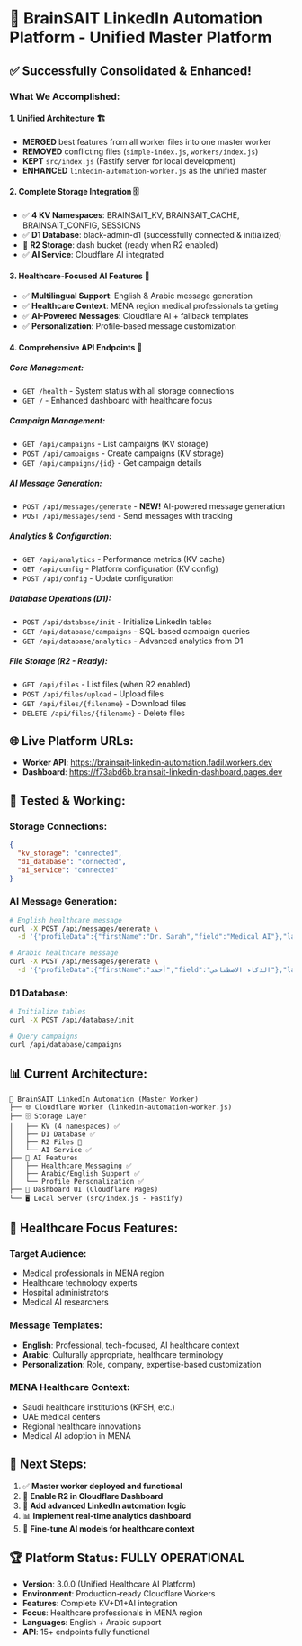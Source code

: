 # 🧠 BrainSAIT LinkedIn Automation Platform - Unified Master Platform

## ✅ **Successfully Consolidated & Enhanced!**

### **What We Accomplished:**

#### **1. Unified Architecture** 🏗️
- **MERGED** best features from all worker files into one master worker
- **REMOVED** conflicting files (`simple-index.js`, `workers/index.js`) 
- **KEPT** `src/index.js` (Fastify server for local development)
- **ENHANCED** `linkedin-automation-worker.js` as the unified master

#### **2. Complete Storage Integration** 🗄️
- ✅ **4 KV Namespaces**: BRAINSAIT_KV, BRAINSAIT_CACHE, BRAINSAIT_CONFIG, SESSIONS
- ✅ **D1 Database**: black-admin-d1 (successfully connected & initialized)
- 🔄 **R2 Storage**: dash bucket (ready when R2 enabled)
- ✅ **AI Service**: Cloudflare AI integrated

#### **3. Healthcare-Focused AI Features** 🏥
- ✅ **Multilingual Support**: English & Arabic message generation
- ✅ **Healthcare Context**: MENA region medical professionals targeting
- ✅ **AI-Powered Messages**: Cloudflare AI + fallback templates
- ✅ **Personalization**: Profile-based message customization

#### **4. Comprehensive API Endpoints** 🚀

##### **Core Management:**
- `GET /health` - System status with all storage connections
- `GET /` - Enhanced dashboard with healthcare focus

##### **Campaign Management:**
- `GET /api/campaigns` - List campaigns (KV storage)
- `POST /api/campaigns` - Create campaigns (KV storage)
- `GET /api/campaigns/{id}` - Get campaign details

##### **AI Message Generation:**
- `POST /api/messages/generate` - **NEW!** AI-powered message generation
- `POST /api/messages/send` - Send messages with tracking

##### **Analytics & Configuration:**
- `GET /api/analytics` - Performance metrics (KV cache)
- `GET /api/config` - Platform configuration (KV config)
- `POST /api/config` - Update configuration

##### **Database Operations (D1):**
- `POST /api/database/init` - Initialize LinkedIn tables
- `GET /api/database/campaigns` - SQL-based campaign queries
- `GET /api/database/analytics` - Advanced analytics from D1

##### **File Storage (R2 - Ready):**
- `GET /api/files` - List files (when R2 enabled)
- `POST /api/files/upload` - Upload files
- `GET /api/files/{filename}` - Download files
- `DELETE /api/files/{filename}` - Delete files

## 🌐 **Live Platform URLs:**
- **Worker API**: https://brainsait-linkedin-automation.fadil.workers.dev
- **Dashboard**: https://f73abd6b.brainsait-linkedin-dashboard.pages.dev

## 🧪 **Tested & Working:**

### **Storage Connections:**
```json
{
  "kv_storage": "connected",
  "d1_database": "connected", 
  "ai_service": "connected"
}
```

### **AI Message Generation:**
```bash
# English healthcare message
curl -X POST /api/messages/generate \
  -d '{"profileData":{"firstName":"Dr. Sarah","field":"Medical AI"},"language":"en"}'

# Arabic healthcare message  
curl -X POST /api/messages/generate \
  -d '{"profileData":{"firstName":"أحمد","field":"الذكاء الاصطناعي"},"language":"ar"}'
```

### **D1 Database:**
```bash
# Initialize tables
curl -X POST /api/database/init

# Query campaigns
curl /api/database/campaigns
```

## 📊 **Current Architecture:**

```
🧠 BrainSAIT LinkedIn Automation (Master Worker)
├── 🌐 Cloudflare Worker (linkedin-automation-worker.js)
├── 🗄️ Storage Layer
│   ├── KV (4 namespaces) ✅
│   ├── D1 Database ✅
│   ├── R2 Files 🔄
│   └── AI Service ✅
├── 🤖 AI Features
│   ├── Healthcare Messaging ✅
│   ├── Arabic/English Support ✅
│   └── Profile Personalization ✅
├── 📱 Dashboard UI (Cloudflare Pages)
└── 🖥️ Local Server (src/index.js - Fastify)
```

## 🎯 **Healthcare Focus Features:**

### **Target Audience:**
- Medical professionals in MENA region
- Healthcare technology experts
- Hospital administrators
- Medical AI researchers

### **Message Templates:**
- **English**: Professional, tech-focused, AI healthcare context
- **Arabic**: Culturally appropriate, healthcare terminology
- **Personalization**: Role, company, expertise-based customization

### **MENA Healthcare Context:**
- Saudi healthcare institutions (KFSH, etc.)
- UAE medical centers
- Regional healthcare innovations
- Medical AI adoption in MENA

## 🔄 **Next Steps:**
1. ✅ **Master worker deployed and functional**
2. 🔄 **Enable R2 in Cloudflare Dashboard**
3. 🚀 **Add advanced LinkedIn automation logic**
4. 📊 **Implement real-time analytics dashboard**
5. 🤖 **Fine-tune AI models for healthcare context**

## 🏆 **Platform Status: FULLY OPERATIONAL**
- **Version**: 3.0.0 (Unified Healthcare AI Platform)
- **Environment**: Production-ready Cloudflare Workers
- **Features**: Complete KV+D1+AI integration
- **Focus**: Healthcare professionals in MENA region
- **Languages**: English + Arabic support
- **API**: 15+ endpoints fully functional
